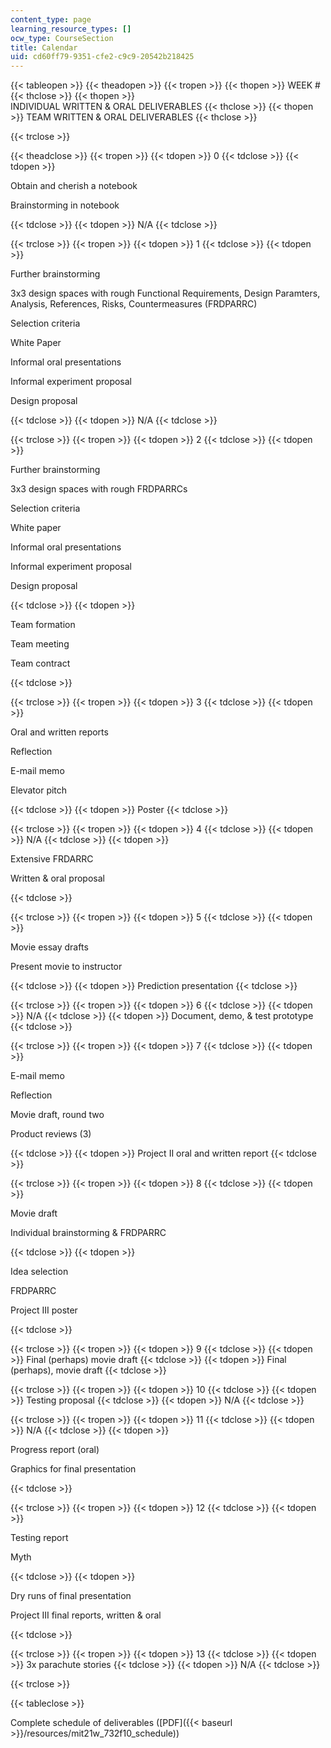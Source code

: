 ```yaml
---
content_type: page
learning_resource_types: []
ocw_type: CourseSection
title: Calendar
uid: cd60ff79-9351-cfe2-c9c9-20542b218425
---
```


{{< tableopen >}}
{{< theadopen >}}
{{< tropen >}}
{{< thopen >}}
WEEK #
{{< thclose >}}
{{< thopen >}}
INDIVIDUAL WRITTEN & ORAL DELIVERABLES
{{< thclose >}}
{{< thopen >}}
TEAM WRITTEN & ORAL DELIVERABLES
{{< thclose >}}

{{< trclose >}}

{{< theadclose >}}
{{< tropen >}}
{{< tdopen >}}
0
{{< tdclose >}}
{{< tdopen >}}


Obtain and cherish a notebook

Brainstorming in notebook


{{< tdclose >}}
{{< tdopen >}}
N/A
{{< tdclose >}}

{{< trclose >}}
{{< tropen >}}
{{< tdopen >}}
1
{{< tdclose >}}
{{< tdopen >}}


Further brainstorming

3x3 design spaces with rough Functional Requirements, Design Paramters, Analysis, References, Risks, Countermeasures (FRDPARRC)

Selection criteria

White Paper

Informal oral presentations

Informal experiment proposal

Design proposal


{{< tdclose >}}
{{< tdopen >}}
N/A
{{< tdclose >}}

{{< trclose >}}
{{< tropen >}}
{{< tdopen >}}
2
{{< tdclose >}}
{{< tdopen >}}


Further brainstorming

3x3 design spaces with rough FRDPARRCs

Selection criteria

White paper

Informal oral presentations

Informal experiment proposal

Design proposal


{{< tdclose >}}
{{< tdopen >}}


Team formation

Team meeting

Team contract


{{< tdclose >}}

{{< trclose >}}
{{< tropen >}}
{{< tdopen >}}
3
{{< tdclose >}}
{{< tdopen >}}


Oral and written reports

Reflection

E-mail memo

Elevator pitch


{{< tdclose >}}
{{< tdopen >}}
Poster
{{< tdclose >}}

{{< trclose >}}
{{< tropen >}}
{{< tdopen >}}
4
{{< tdclose >}}
{{< tdopen >}}
N/A
{{< tdclose >}}
{{< tdopen >}}


Extensive FRDARRC

Written & oral proposal


{{< tdclose >}}

{{< trclose >}}
{{< tropen >}}
{{< tdopen >}}
5
{{< tdclose >}}
{{< tdopen >}}


Movie essay drafts

Present movie to instructor


{{< tdclose >}}
{{< tdopen >}}
Prediction presentation
{{< tdclose >}}

{{< trclose >}}
{{< tropen >}}
{{< tdopen >}}
6
{{< tdclose >}}
{{< tdopen >}}
N/A
{{< tdclose >}}
{{< tdopen >}}
Document, demo, & test prototype
{{< tdclose >}}

{{< trclose >}}
{{< tropen >}}
{{< tdopen >}}
7
{{< tdclose >}}
{{< tdopen >}}


E-mail memo

Reflection

Movie draft, round two

Product reviews (3)


{{< tdclose >}}
{{< tdopen >}}
Project II oral and written report
{{< tdclose >}}

{{< trclose >}}
{{< tropen >}}
{{< tdopen >}}
8
{{< tdclose >}}
{{< tdopen >}}


Movie draft

Individual brainstorming & FRDPARRC


{{< tdclose >}}
{{< tdopen >}}


Idea selection

FRDPARRC

Project III poster


{{< tdclose >}}

{{< trclose >}}
{{< tropen >}}
{{< tdopen >}}
9
{{< tdclose >}}
{{< tdopen >}}
Final (perhaps) movie draft
{{< tdclose >}}
{{< tdopen >}}
Final (perhaps), movie draft
{{< tdclose >}}

{{< trclose >}}
{{< tropen >}}
{{< tdopen >}}
10
{{< tdclose >}}
{{< tdopen >}}
Testing proposal
{{< tdclose >}}
{{< tdopen >}}
N/A
{{< tdclose >}}

{{< trclose >}}
{{< tropen >}}
{{< tdopen >}}
11
{{< tdclose >}}
{{< tdopen >}}
N/A
{{< tdclose >}}
{{< tdopen >}}


Progress report (oral)

Graphics for final presentation


{{< tdclose >}}

{{< trclose >}}
{{< tropen >}}
{{< tdopen >}}
12
{{< tdclose >}}
{{< tdopen >}}


Testing report

Myth


{{< tdclose >}}
{{< tdopen >}}


Dry runs of final presentation

Project III final reports, written & oral


{{< tdclose >}}

{{< trclose >}}
{{< tropen >}}
{{< tdopen >}}
13
{{< tdclose >}}
{{< tdopen >}}
3x parachute stories
{{< tdclose >}}
{{< tdopen >}}
N/A
{{< tdclose >}}

{{< trclose >}}

{{< tableclose >}}

Complete schedule of deliverables ([PDF]({{< baseurl >}}/resources/mit21w_732f10_schedule))